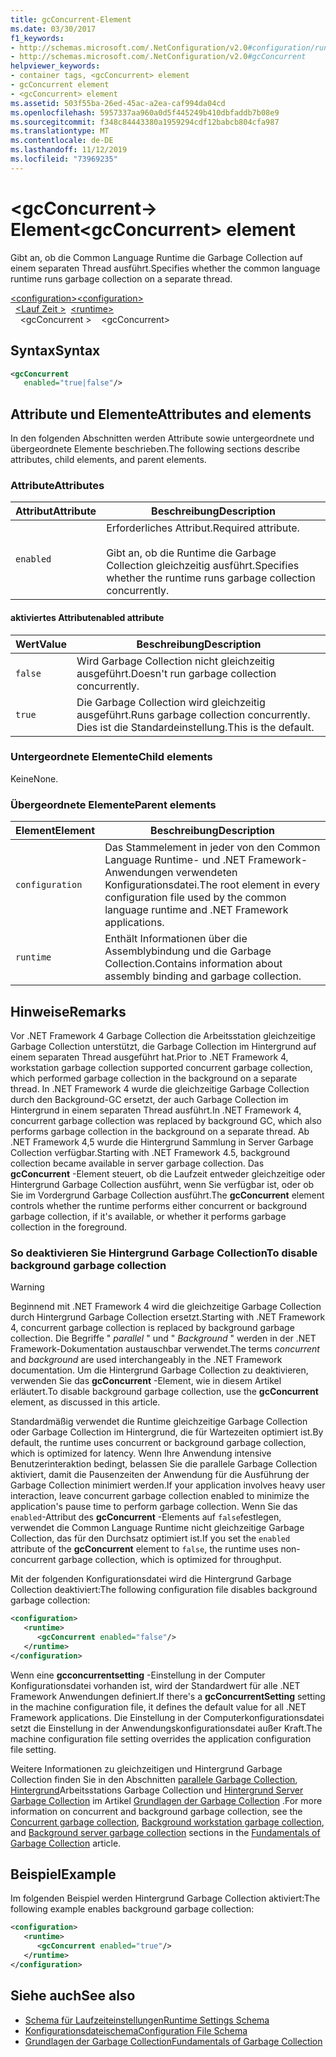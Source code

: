```yaml
---
title: gcConcurrent-Element
ms.date: 03/30/2017
f1_keywords:
- http://schemas.microsoft.com/.NetConfiguration/v2.0#configuration/runtime/gcConcurrent
- http://schemas.microsoft.com/.NetConfiguration/v2.0#gcConcurrent
helpviewer_keywords:
- container tags, <gcConcurrent> element
- gcConcurrent element
- <gcConcurrent> element
ms.assetid: 503f55ba-26ed-45ac-a2ea-caf994da04cd
ms.openlocfilehash: 5957337aa960a0d5f445249b410dbfaddb7b08e9
ms.sourcegitcommit: f348c84443380a1959294cdf12babcb804cfa987
ms.translationtype: MT
ms.contentlocale: de-DE
ms.lasthandoff: 11/12/2019
ms.locfileid: "73969235"
---
```

# <a name="gcconcurrent-element"></a><span data-ttu-id="a3d87-102">\<gcConcurrent-> Element</span><span class="sxs-lookup"><span data-stu-id="a3d87-102">\<gcConcurrent> element</span></span>

<span data-ttu-id="a3d87-103">Gibt an, ob die Common Language Runtime die Garbage Collection auf einem separaten Thread ausführt.</span><span class="sxs-lookup"><span data-stu-id="a3d87-103">Specifies whether the common language runtime runs garbage collection on a separate thread.</span></span>

<span data-ttu-id="a3d87-104">[\<configuration>](../configuration-element.md)</span><span class="sxs-lookup"><span data-stu-id="a3d87-104">[\<configuration>](../configuration-element.md)</span></span>\
<span data-ttu-id="a3d87-105">&nbsp;&nbsp;[\<Lauf Zeit >](runtime-element.md)</span><span class="sxs-lookup"><span data-stu-id="a3d87-105">&nbsp;&nbsp;[\<runtime>](runtime-element.md)</span></span>\
<span data-ttu-id="a3d87-106">&nbsp;&nbsp;&nbsp;&nbsp;\<gcConcurrent ></span><span class="sxs-lookup"><span data-stu-id="a3d87-106">&nbsp;&nbsp;&nbsp;&nbsp;\<gcConcurrent></span></span>

## <a name="syntax"></a><span data-ttu-id="a3d87-107">Syntax</span><span class="sxs-lookup"><span data-stu-id="a3d87-107">Syntax</span></span>

```xml
<gcConcurrent
   enabled="true|false"/>
```

## <a name="attributes-and-elements"></a><span data-ttu-id="a3d87-108">Attribute und Elemente</span><span class="sxs-lookup"><span data-stu-id="a3d87-108">Attributes and elements</span></span>

<span data-ttu-id="a3d87-109">In den folgenden Abschnitten werden Attribute sowie untergeordnete und übergeordnete Elemente beschrieben.</span><span class="sxs-lookup"><span data-stu-id="a3d87-109">The following sections describe attributes, child elements, and parent elements.</span></span>

### <a name="attributes"></a><span data-ttu-id="a3d87-110">Attribute</span><span class="sxs-lookup"><span data-stu-id="a3d87-110">Attributes</span></span>

|<span data-ttu-id="a3d87-111">Attribut</span><span class="sxs-lookup"><span data-stu-id="a3d87-111">Attribute</span></span>|<span data-ttu-id="a3d87-112">Beschreibung</span><span class="sxs-lookup"><span data-stu-id="a3d87-112">Description</span></span>|
|---------------|-----------------|
|`enabled`|<span data-ttu-id="a3d87-113">Erforderliches Attribut.</span><span class="sxs-lookup"><span data-stu-id="a3d87-113">Required attribute.</span></span><br /><br /><span data-ttu-id="a3d87-114">Gibt an, ob die Runtime die Garbage Collection gleichzeitig ausführt.</span><span class="sxs-lookup"><span data-stu-id="a3d87-114">Specifies whether the runtime runs garbage collection concurrently.</span></span>|

#### <a name="enabled-attribute"></a><span data-ttu-id="a3d87-115">aktiviertes Attribut</span><span class="sxs-lookup"><span data-stu-id="a3d87-115">enabled attribute</span></span>

|<span data-ttu-id="a3d87-116">Wert</span><span class="sxs-lookup"><span data-stu-id="a3d87-116">Value</span></span>|<span data-ttu-id="a3d87-117">Beschreibung</span><span class="sxs-lookup"><span data-stu-id="a3d87-117">Description</span></span>|
|-----------|-----------------|
|`false`|<span data-ttu-id="a3d87-118">Wird Garbage Collection nicht gleichzeitig ausgeführt.</span><span class="sxs-lookup"><span data-stu-id="a3d87-118">Doesn't run garbage collection concurrently.</span></span>|
|`true`|<span data-ttu-id="a3d87-119">Die Garbage Collection wird gleichzeitig ausgeführt.</span><span class="sxs-lookup"><span data-stu-id="a3d87-119">Runs garbage collection concurrently.</span></span> <span data-ttu-id="a3d87-120">Dies ist die Standardeinstellung.</span><span class="sxs-lookup"><span data-stu-id="a3d87-120">This is the default.</span></span>|

### <a name="child-elements"></a><span data-ttu-id="a3d87-121">Untergeordnete Elemente</span><span class="sxs-lookup"><span data-stu-id="a3d87-121">Child elements</span></span>

<span data-ttu-id="a3d87-122">Keine</span><span class="sxs-lookup"><span data-stu-id="a3d87-122">None.</span></span>

### <a name="parent-elements"></a><span data-ttu-id="a3d87-123">Übergeordnete Elemente</span><span class="sxs-lookup"><span data-stu-id="a3d87-123">Parent elements</span></span>

|<span data-ttu-id="a3d87-124">Element</span><span class="sxs-lookup"><span data-stu-id="a3d87-124">Element</span></span>|<span data-ttu-id="a3d87-125">Beschreibung</span><span class="sxs-lookup"><span data-stu-id="a3d87-125">Description</span></span>|
|-------------|-----------------|
|`configuration`|<span data-ttu-id="a3d87-126">Das Stammelement in jeder von den Common Language Runtime- und .NET Framework-Anwendungen verwendeten Konfigurationsdatei.</span><span class="sxs-lookup"><span data-stu-id="a3d87-126">The root element in every configuration file used by the common language runtime and .NET Framework applications.</span></span>|
|`runtime`|<span data-ttu-id="a3d87-127">Enthält Informationen über die Assemblybindung und die Garbage Collection.</span><span class="sxs-lookup"><span data-stu-id="a3d87-127">Contains information about assembly binding and garbage collection.</span></span>|

## <a name="remarks"></a><span data-ttu-id="a3d87-128">Hinweise</span><span class="sxs-lookup"><span data-stu-id="a3d87-128">Remarks</span></span>

<span data-ttu-id="a3d87-129">Vor .NET Framework 4 Garbage Collection die Arbeitsstation gleichzeitige Garbage Collection unterstützt, die Garbage Collection im Hintergrund auf einem separaten Thread ausgeführt hat.</span><span class="sxs-lookup"><span data-stu-id="a3d87-129">Prior to .NET Framework 4, workstation garbage collection supported concurrent garbage collection, which performed garbage collection in the background on a separate thread.</span></span> <span data-ttu-id="a3d87-130">In .NET Framework 4 wurde die gleichzeitige Garbage Collection durch den Background-GC ersetzt, der auch Garbage Collection im Hintergrund in einem separaten Thread ausführt.</span><span class="sxs-lookup"><span data-stu-id="a3d87-130">In .NET Framework 4, concurrent garbage collection was replaced by background GC, which also performs garbage collection in the background on a separate thread.</span></span> <span data-ttu-id="a3d87-131">Ab .NET Framework 4,5 wurde die Hintergrund Sammlung in Server Garbage Collection verfügbar.</span><span class="sxs-lookup"><span data-stu-id="a3d87-131">Starting with .NET Framework 4.5, background collection became available in server garbage collection.</span></span> <span data-ttu-id="a3d87-132">Das **gcConcurrent** -Element steuert, ob die Laufzeit entweder gleichzeitige oder Hintergrund Garbage Collection ausführt, wenn Sie verfügbar ist, oder ob Sie im Vordergrund Garbage Collection ausführt.</span><span class="sxs-lookup"><span data-stu-id="a3d87-132">The **gcConcurrent** element controls whether the runtime performs either concurrent or background garbage collection, if it's available, or whether it performs garbage collection in the foreground.</span></span>

### <a name="to-disable-background-garbage-collection"></a><span data-ttu-id="a3d87-133">So deaktivieren Sie Hintergrund Garbage Collection</span><span class="sxs-lookup"><span data-stu-id="a3d87-133">To disable background garbage collection</span></span>

> [!WARNING]
> <span data-ttu-id="a3d87-134">Beginnend mit .NET Framework 4 wird die gleichzeitige Garbage Collection durch Hintergrund Garbage Collection ersetzt.</span><span class="sxs-lookup"><span data-stu-id="a3d87-134">Starting with .NET Framework 4, concurrent garbage collection is replaced by background garbage collection.</span></span> <span data-ttu-id="a3d87-135">Die Begriffe " *parallel* " und " *Background* " werden in der .NET Framework-Dokumentation austauschbar verwendet.</span><span class="sxs-lookup"><span data-stu-id="a3d87-135">The terms *concurrent* and *background* are used interchangeably in the .NET Framework documentation.</span></span> <span data-ttu-id="a3d87-136">Um die Hintergrund Garbage Collection zu deaktivieren, verwenden Sie das **gcConcurrent** -Element, wie in diesem Artikel erläutert.</span><span class="sxs-lookup"><span data-stu-id="a3d87-136">To disable background garbage collection, use the **gcConcurrent** element, as discussed in this article.</span></span>

<span data-ttu-id="a3d87-137">Standardmäßig verwendet die Runtime gleichzeitige Garbage Collection oder Garbage Collection im Hintergrund, die für Wartezeiten optimiert ist.</span><span class="sxs-lookup"><span data-stu-id="a3d87-137">By default, the runtime uses concurrent or background garbage collection, which is optimized for latency.</span></span> <span data-ttu-id="a3d87-138">Wenn Ihre Anwendung intensive Benutzerinteraktion bedingt, belassen Sie die parallele Garbage Collection aktiviert, damit die Pausenzeiten der Anwendung für die Ausführung der Garbage Collection minimiert werden.</span><span class="sxs-lookup"><span data-stu-id="a3d87-138">If your application involves heavy user interaction, leave concurrent garbage collection enabled to minimize the application's pause time to perform garbage collection.</span></span> <span data-ttu-id="a3d87-139">Wenn Sie das `enabled`-Attribut des **gcConcurrent** -Elements auf `false`festlegen, verwendet die Common Language Runtime nicht gleichzeitige Garbage Collection, das für den Durchsatz optimiert ist.</span><span class="sxs-lookup"><span data-stu-id="a3d87-139">If you set the `enabled` attribute of the **gcConcurrent** element to `false`, the runtime uses non-concurrent garbage collection, which is optimized for throughput.</span></span>

<span data-ttu-id="a3d87-140">Mit der folgenden Konfigurationsdatei wird die Hintergrund Garbage Collection deaktiviert:</span><span class="sxs-lookup"><span data-stu-id="a3d87-140">The following configuration file disables background garbage collection:</span></span>

```xml
<configuration>
   <runtime>
      <gcConcurrent enabled="false"/>
   </runtime>
</configuration>
```

<span data-ttu-id="a3d87-141">Wenn eine **gcconcurrentsetting** -Einstellung in der Computer Konfigurationsdatei vorhanden ist, wird der Standardwert für alle .NET Framework Anwendungen definiert.</span><span class="sxs-lookup"><span data-stu-id="a3d87-141">If there's a **gcConcurrentSetting** setting in the machine configuration file, it defines the default value for all .NET Framework applications.</span></span> <span data-ttu-id="a3d87-142">Die Einstellung in der Computerkonfigurationsdatei setzt die Einstellung in der Anwendungskonfigurationsdatei außer Kraft.</span><span class="sxs-lookup"><span data-stu-id="a3d87-142">The machine configuration file setting overrides the application configuration file setting.</span></span>

<span data-ttu-id="a3d87-143">Weitere Informationen zu gleichzeitigen und Hintergrund Garbage Collection finden Sie in den Abschnitten [parallele Garbage Collection](../../../../standard/garbage-collection/fundamentals.md#concurrent-garbage-collection), [Hintergrund](../../../../standard/garbage-collection/fundamentals.md#background-workstation-garbage-collection)Arbeitsstations Garbage Collection und [Hintergrund Server Garbage Collection](../../../../standard/garbage-collection/fundamentals.md#background-server-garbage-collection) im Artikel [Grundlagen der Garbage Collection](../../../../standard/garbage-collection/fundamentals.md) .</span><span class="sxs-lookup"><span data-stu-id="a3d87-143">For more information on concurrent and background garbage collection, see the [Concurrent garbage collection](../../../../standard/garbage-collection/fundamentals.md#concurrent-garbage-collection), [Background workstation garbage collection](../../../../standard/garbage-collection/fundamentals.md#background-workstation-garbage-collection), and [Background server garbage collection](../../../../standard/garbage-collection/fundamentals.md#background-server-garbage-collection) sections in the [Fundamentals of Garbage Collection](../../../../standard/garbage-collection/fundamentals.md) article.</span></span>

## <a name="example"></a><span data-ttu-id="a3d87-144">Beispiel</span><span class="sxs-lookup"><span data-stu-id="a3d87-144">Example</span></span>

<span data-ttu-id="a3d87-145">Im folgenden Beispiel werden Hintergrund Garbage Collection aktiviert:</span><span class="sxs-lookup"><span data-stu-id="a3d87-145">The following example enables background garbage collection:</span></span>

```xml
<configuration>
   <runtime>
      <gcConcurrent enabled="true"/>
   </runtime>
</configuration>
```

## <a name="see-also"></a><span data-ttu-id="a3d87-146">Siehe auch</span><span class="sxs-lookup"><span data-stu-id="a3d87-146">See also</span></span>

- [<span data-ttu-id="a3d87-147">Schema für Laufzeiteinstellungen</span><span class="sxs-lookup"><span data-stu-id="a3d87-147">Runtime Settings Schema</span></span>](index.md)
- [<span data-ttu-id="a3d87-148">Konfigurationsdateischema</span><span class="sxs-lookup"><span data-stu-id="a3d87-148">Configuration File Schema</span></span>](../index.md)
- [<span data-ttu-id="a3d87-149">Grundlagen der Garbage Collection</span><span class="sxs-lookup"><span data-stu-id="a3d87-149">Fundamentals of Garbage Collection</span></span>](../../../../standard/garbage-collection/fundamentals.md)
